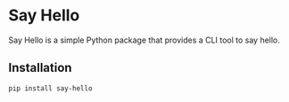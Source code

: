 # Say Hello

Say Hello is a simple Python package that provides a CLI tool to say hello.

## Installation

```bash
pip install say-hello